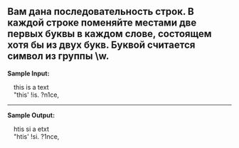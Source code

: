 Вам дана последовательность строк.
В каждой строке поменяйте местами две первых буквы в каждом слове, 
состоящем хотя бы из двух букв.
Буквой считается символ из группы **\w**.
---
**Sample Input:**
<p style="margin-left: 1em">this is a text<br>
"this' !is. ?n1ce,</p>

---
**Sample Output:**
<p style="margin-left: 1em">htis si a etxt<br>
"htis' !si. ?1nce,</p>